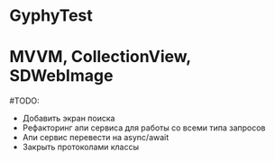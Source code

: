 # GyphyTest

# MVVM, CollectionView, SDWebImage

#TODO: 
- Добавить экран поиска
- Рефакторинг апи сервиса для работы со всеми типа запросов
- Апи сервис перевести на async/await
- Закрыть протоколами классы
